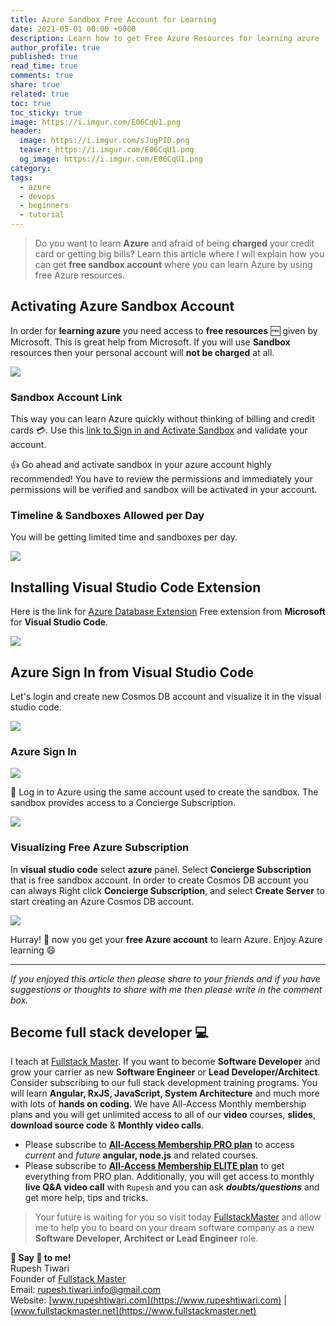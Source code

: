 ```yaml
---
title: Azure Sandbox Free Account for Learning
date: 2021-05-01 00:00 +0000
description: Learn how to get Free Azure Resources for learning azure
author_profile: true
published: true
read_time: true
comments: true
share: true
related: true
toc: true
toc_sticky: true
image: https://i.imgur.com/E06CqU1.png
header:
  image: https://i.imgur.com/sJugPID.png
  teaser: https://i.imgur.com/E06CqU1.png
  og_image: https://i.imgur.com/E06CqU1.png
category:
tags:
  - azure
  - devops
  - beginners
  - tutorial
---
```


> Do you want to learn **Azure** and afraid of being **charged** your credit card or getting big bills? Learn this article where I will explain how you can get **free sandbox account** where you can learn Azure by using free Azure resources.

## Activating Azure Sandbox Account

In order for **learning azure** you need access to **free resources** 🆓 given by Microsoft. This is great help from Microsoft. If you will use **Sandbox** resources then your personal account will **not be charged** at all.

![](https://imgur.com/epj9qEO.gif)

### Sandbox Account Link

This way you can learn Azure quickly without thinking of billing and credit cards 💳. Use this [link to Sign in and Activate Sandbox](https://docs.microsoft.com/en-us/learn/modules/build-cosmos-db-app-with-vscode/2-setup-cosmosdb?activate-azure-sandbox=true) and validate your account.

👍 Go ahead and activate sandbox in your azure account highly recommended! You have to review the permissions and immediately your permissions will be verified and sandbox will be activated in your account.

### Timeline & Sandboxes Allowed per Day

You will be getting limited time and sandboxes per day.

![](https://i.imgur.com/R1SmlwX.png)

## Installing Visual Studio Code Extension

Here is the link for [Azure Database Extension](https://marketplace.visualstudio.com/items?itemName=ms-azuretools.vscode-cosmosdb) Free extension from **Microsoft** for **Visual Studio Code**.

![](https://i.imgur.com/ZDQuxGQ.png)

## Azure Sign In from Visual Studio Code

Let's login and create new Cosmos DB account and visualize it in the visual studio code.

![](https://i.imgur.com/ZM7gd9R.gif)

### Azure Sign In

![](https://i.imgur.com/a6Ea5fE.png)

🗽 Log in to Azure using the same account used to create the sandbox. The sandbox provides access to a Concierge Subscription.

![](https://i.imgur.com/XGBlxm1.png)

### Visualizing Free Azure Subscription

In **visual studio code** select **azure** panel. Select **Concierge Subscription** that is free sandbox account. In order to create Cosmos DB account you can always Right click **Concierge Subscription**, and select **Create Server** to start creating an Azure Cosmos DB account.

![](https://i.imgur.com/J9YnEMX.png)

Hurray! 🍕 now you get your **free Azure account** to learn Azure. Enjoy Azure learning 😄

---

_If you enjoyed this article then please share to your friends and if you have suggestions or thoughts to share with me then please write in the comment box._

## Become full stack developer 💻

I teach at [Fullstack Master](https://www.fullstackmaster.net). If you want to become **Software Developer** and grow your carrier as new **Software Engineer** or **Lead Developer/Architect**. Consider subscribing to our full stack development training programs. You will learn **Angular, RxJS, JavaScript, System Architecture** and much more with lots of **hands on coding**. We have All-Access Monthly membership plans and you will get unlimited access to all of our **video** courses, **slides**, **download source code** & **Monthly video calls**.

- Please subscribe to **[All-Access Membership PRO plan](https://www.fullstackmaster.net/pro)** to access _current_ and _future_ **angular, node.js** and related courses.
- Please subscribe to **[All-Access Membership ELITE plan](https://www.fullstackmaster.net/elite)** to get everything from PRO plan. Additionally, you will get access to monthly **live Q&A video call** with `Rupesh` and you can ask **_doubts/questions_** and get more help, tips and tricks.

> Your future is waiting for you so visit today [FullstackMaster](www.fullstackmaster.net) and allow me to help you to board on your dream software company as a new **Software Developer, Architect or Lead Engineer** role.

**💖 Say 👋 to me!**
<br>Rupesh Tiwari
<br>Founder of [Fullstack Master](https://www.fullstackmaster.net)
<br>Email: <a href="mailto:rupesh.tiwari.info@gmail.com?subject=Hi">rupesh.tiwari.info@gmail.com</a>
<br>Website: [www.rupeshtiwari.com](https://www.rupeshtiwari.com) | [www.fullstackmaster.net](https://www.fullstackmaster.net)
